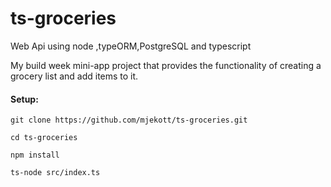 # ts-groceries
Web Api using node ,typeORM,PostgreSQL and typescript

My build week mini-app project that provides the functionality of creating a grocery list and add items to it. 

#### Setup:

```
git clone https://github.com/mjekott/ts-groceries.git

cd ts-groceries

npm install

ts-node src/index.ts
```

